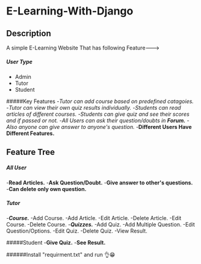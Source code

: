 # E-Learning-With-Django

## Description
  A simple E-Learning Website That has following Feature--->
  ##### User Type
  - Admin
  - Tutor
  - Student
  
  #####Key Features
  -*Tutor can add course based on predefined catagoies.*
  -*Tutor can view their own quiz results individually.*
  -*Students can read articles of different courses.*
  -*Students can give quiz and see their scores and if passed or not.*
  -*All Users can ask their question/doubts in __Forum.__*
  -*Also anyone can give answer to anyone's question.*
  -__Different Users Have Different Features.__
  
## Feature Tree
  ##### All User
  -**Read Articles.**
  -**Ask Question/Doubt.**
  -**Give answer to other's questions.**
  -**Can delete only own question.**
  
  ##### Tutor
  -**_Course._**
   -Add Course.
    -Add Article.
    -Edit Article.
    -Delete Article.
   -Edit Course.
   -Delete Course.
  -**_Quizzes._**
   -Add Quiz.
    -Add Multiple Question.
    -Edit Question/Options.
   -Edit Quiz.
   -Delete Quiz.
   -View Result.
  
  #####Student
  -**Give Quiz.**
  -**See Result.**

######Install "requirment.txt" and run 👌😁
